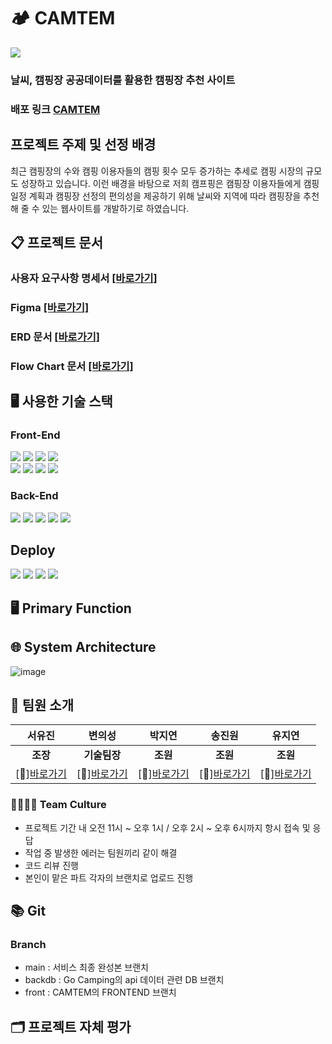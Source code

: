 
# 🏕 CAMTEM 
<img src="https://github.com/hyeran0920/CamTem/assets/50619898/1498b6ad-5aec-45eb-bd7a-44c2e65149cb">

### 날씨, 캠핑장 공공데이터를 활용한 캠핑장 추천 사이트
### 배포 링크 [CAMTEM](http://choongbuck.s3-website.ap-northeast-2.amazonaws.com)
## 프로젝트 주제 및 선정 배경

최근 캠핑장의 수와 캠핑 이용자들의 캠핑 횟수 모두 증가하는 추세로 캠핑 시장의 규모도 성장하고 있습니다. 이런 배경을 바탕으로 저희 캠프핑은 캠핑장 이용자들에게 캠핑 일정 계획과 캠핑장 선정의 편의성을 제공하기 위해 날씨와 지역에 따라 캠핑장을 추천해 줄 수 있는 웹사이트를 개발하기로 하였습니다.

## 📋 프로젝트 문서
### 사용자 요구사항 명세서 [[바로가기]](https://docs.google.com/spreadsheets/d/1ftcNHOb9fNEnFJ1aJMT14PjiASkAc0SLzXYaZOVGDag/edit?usp=sharing)
### Figma [[바로가기]](https://www.figma.com/design/qmyoSrg2ofQVP0w38MHFow/Figma-Website-Template---Landing-Page-(Free)-(Community)?node-id=0-88&t=Y1tvTZXDmLaBC0sx-0)
### ERD 문서 [[바로가기]](https://www.erdcloud.com/d/DcPWPFZsbYPKSH32T)
### Flow Chart 문서 [[바로가기]](https://drive.google.com/file/d/12UhbCWpha8bSc_JCTSQO4jzVTy1vviXT/view?usp=sharing)

## 🖥 사용한 기술 스택
### Front-End
<img src="https://img.shields.io/badge/CSS3-1572B6?style=flat-square&logo=css3&logoColor=white"/> <img src="https://img.shields.io/badge/Bootstrapap-7952B3?style=flat-square&logo=bootstrap&logoColor=white"/> <img src="https://img.shields.io/badge/HTML5-E34F26?style=flat-square&logo=html5&logoColor=white"/> <img src="https://img.shields.io/badge/React-61DAFB?style=flat-square&logo=React&logoColor=black"/><br />
<img src="https://img.shields.io/badge/styled components-DB7093?style=flat-square&logo=styled-components&logoColor=white"/> <img src="https://img.shields.io/badge/JavaScript-F7DF1E?style=flat-square&logo=javascript&logoColor=black"/> <img src="https://img.shields.io/badge/axios-5A29E4?style=flat-square&logo=axios&logoColor=white"/> <img src="https://img.shields.io/badge/redux-764ABC?style=flat-square&logo=redux&logoColor=white"/>

### Back-End
<img src="https://img.shields.io/badge/Spring%20Boot-6DB33F?style=flat-square&logo=Spring%20Boot&logoColor=black"/> <img src="https://img.shields.io/badge/springsecurity-6DB33F?style=flat-square&logo=springsecurity&logoColor=white"/> <img src="https://img.shields.io/badge/java-007396?style=flat-square&logo=java&logoColor=white"/> <img src="https://img.shields.io/badge/MySQL-4479A1?style=flat-square&logo=MySQL&logoColor=white"/> <img src="https://img.shields.io/badge/postman-FF6C37?style=flat-square&logo=postman&logoColor=white"/>

## Deploy
<img src="https://img.shields.io/badge/GitHub-181717?style=flat-square&logo=GitHub&logoColor=white"/> <img src="https://img.shields.io/badge/Amazon AWS-232F3E?style=flat-square&logo=amazonaws&logoColor=white"/> <img src="https://img.shields.io/badge/amazonec2-FF9900?style=flat-square&logo=amazonec2&logoColor=white"/> <img src="https://img.shields.io/badge/amazons3-569A31?style=flat-square&logo=amazons3&logoColor=white"/>

## 🖥 Primary Function

## 🌐 System Architecture
![image](https://github.com/hyeran0920/CamTem/assets/50619898/1757f10a-b600-45c4-bf46-89b8bb4577d8)


## 👥 팀원 소개
|**서유진**|**변의성**|**박지연**|**송진원**|**유지연**| 
|:---:|:---:|:---:|:---:|:---:|
|**조장**|**기술팀장**|**조원**|**조원**|**조원**|
|[🔗][바로가기](https://github.com/hyeran0920)|[🔗][바로가기](https://github.com/uhhhmmman)|[🔗][바로가기](https://github.com/yeonjp)|[🔗][바로가기](https://github.com/jinwonsong)|[🔗][바로가기](https://github.com/JiyeonU)|

### 👨‍👩‍👧‍👦 Team Culture
- 프로젝트 기간 내 오전 11시 ~ 오후 1시 / 오후 2시 ~ 오후 6시까지 항시 접속 및 응답
- 작업 중 발생한 에러는 팀원끼리 같이 해결
- 코드 리뷰 진행
- 본인이 맡은 파트 각자의 브랜치로 업로드 진행

## 📚 Git
### Branch
- main : 서비스 최종 완성본 브랜치
- backdb : Go Camping의 api 데이터 관련 DB 브랜치
- front : CAMTEM의 FRONTEND 브랜치

## 🗂 프로젝트 자체 평가
